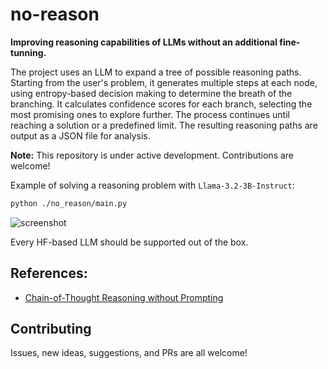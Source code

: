 # no-reason

**Improving reasoning capabilities of LLMs without an additional fine-tunning.**

The project uses an LLM to expand a tree of possible reasoning paths. Starting from the user's problem, it generates multiple steps at each node, using entropy-based decision making to determine the breath of the branching. It calculates confidence scores for each branch, selecting the most promising ones to explore further. The process continues until reaching a solution or a predefined limit. The resulting reasoning paths are output as a JSON file for analysis.

**Note:** This repository is under active development. Contributions are welcome!

Example of solving a reasoning problem with `Llama-3.2-3B-Instruct`:

```bash
python ./no_reason/main.py
```

![screenshot](https://github.com/user-attachments/assets/e8aa5a85-776b-4abd-adc3-f9f4b5108711)

Every HF-based LLM should be supported out of the box.

## References:
* [Chain-of-Thought Reasoning without Prompting](https://arxiv.org/pdf/2402.10200)

## Contributing
Issues, new ideas, suggestions, and PRs are all welcome!
